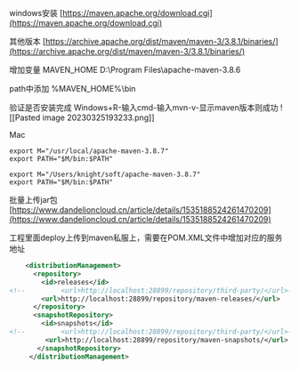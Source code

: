windows安装
[https://maven.apache.org/download.cgi](https://maven.apache.org/download.cgi)

其他版本
[https://archive.apache.org/dist/maven/maven-3/3.8.1/binaries/](https://archive.apache.org/dist/maven/maven-3/3.8.1/binaries/)

增加变量
MAVEN_HOME
D:\Program Files\apache-maven-3.8.6

path中添加
%MAVEN_HOME%\bin

验证是否安装完成
Windows+R-输入cmd-输入mvn-v-显示maven版本则成功
![[Pasted image 20230325193233.png]]

Mac
```
export M="/usr/local/apache-maven-3.8.7"
export PATH="$M/bin:$PATH"
```

```
export M="/Users/knight/soft/apache-maven-3.8.7"
export PATH="$M/bin:$PATH"
```


批量上传jar包
[https://www.dandelioncloud.cn/article/details/1535188524261470209](https://www.dandelioncloud.cn/article/details/1535188524261470209)


工程里面deploy上传到maven私服上，需要在POM.XML文件中增加对应的服务地址
```xml
    <distributionManagement>  
      <repository>         
        <id>releases</id>  
<!--         <url>http://localhost:28899/repository/third-party/</url>-->  
        <url>http://localhost:28899/repository/maven-releases/</url>  
      </repository>      
      <snapshotRepository>         
        <id>snapshots</id>  
<!--         <url>http://localhost:28899/repository/third-party/</url>-->  
         <url>http://localhost:28899/repository/maven-snapshots/</url>  
       </snapshotRepository>  
     </distributionManagement>
```

